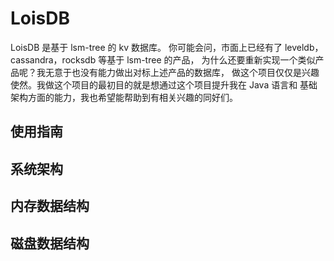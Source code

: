# LoisDB
LoisDB 是基于 lsm-tree 的 kv 数据库。
你可能会问，市面上已经有了 leveldb，cassandra，rocksdb 等基于 lsm-tree 的产品，
为什么还要重新实现一个类似产品呢？我无意于也没有能力做出对标上述产品的数据库，
做这个项目仅仅是兴趣使然。我做这个项目的最初目的就是想通过这个项目提升我在 Java 语言和
基础架构方面的能力，我也希望能帮助到有相关兴趣的同好们。
## 使用指南
## 系统架构
## 内存数据结构
## 磁盘数据结构